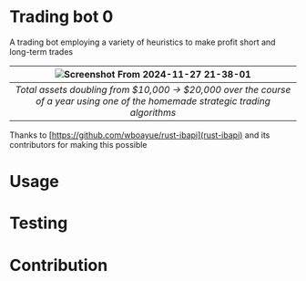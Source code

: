 # Trading bot 0

A trading bot employing a variety of heuristics to make profit short and long-term trades

| ![Screenshot From 2024-11-27 21-38-01](https://github.com/user-attachments/assets/b7d867be-14d1-4f08-9c2f-ca6bc66d830a) |
|:--:| 
|*Total assets doubling from $10,000 -> $20,000 over the course of a year using one of the homemade strategic trading algorithms* |

Thanks to [https://github.com/wboayue/rust-ibapi](rust-ibapi) and its contributors for making this possible

# Usage

# Testing

# Contribution
